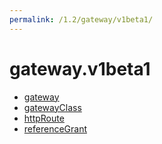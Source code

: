 ```yaml
---
permalink: /1.2/gateway/v1beta1/
---
```


# gateway.v1beta1



* [gateway](gateway.md)
* [gatewayClass](gatewayClass.md)
* [httpRoute](httpRoute.md)
* [referenceGrant](referenceGrant.md)